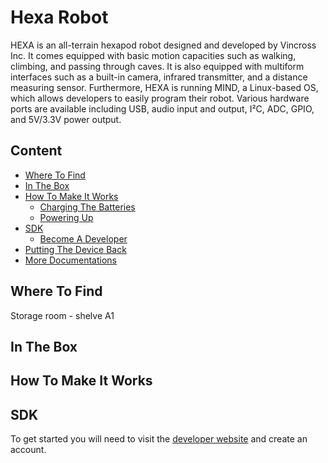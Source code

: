 # Hexa Robot

HEXA is an all-terrain hexapod robot designed and developed by Vincross Inc. It comes equipped with basic motion capacities such as walking, climbing, and passing through caves. It is also equipped with multiform interfaces such as a built-in camera, infrared transmitter, and a distance measuring sensor. Furthermore, HEXA is running MIND, a Linux-based OS,
which allows developers to easily program their robot. Various hardware ports are available including USB, audio input and output, I²C, ADC, GPIO, and 5V/3.3V power output.

## Content

* [Where To Find](#where-to-find)
* [In The Box](#in-the-box)
* [How To Make It Works](#how-to-make-it-works)
  * [Charging The Batteries](#charging-the-batteries)
  * [Powering Up](#powering-up)
* [SDK](#sdk)
  * [Become A Developer](#becaome-a-developer)
* [Putting The Device Back](#putting-the-device-back)
* [More Documentations](more-documentations)


## Where To Find

Storage room - shelve A1

## In The Box

## How To Make It Works



## SDK


To get started you will need to visit the [developer website](https://developer.vincross.com/en) and create an account.

